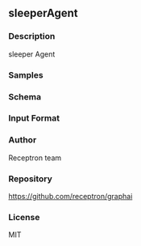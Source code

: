 ## sleeperAgent

### Description

sleeper Agent

### Samples



### Schema



### Input Format



### Author

Receptron team

### Repository

https://github.com/receptron/graphai


### License

MIT

